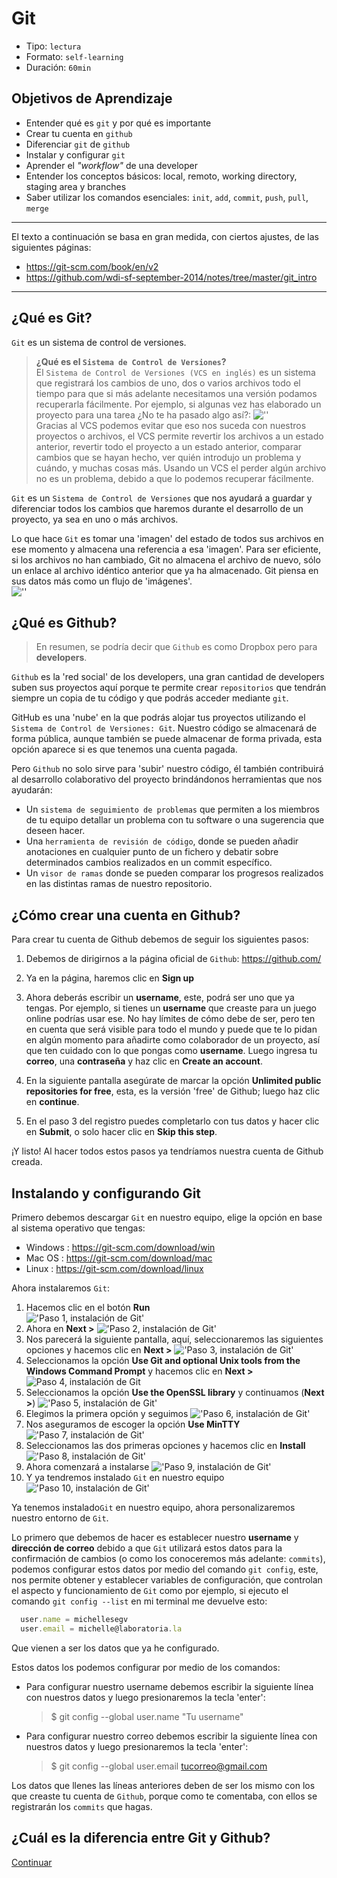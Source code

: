 # Git
- Tipo: `lectura`
- Formato: `self-learning`
- Duración: `60min`

## Objetivos de Aprendizaje

- Entender qué es `git` y por qué es importante
- Crear tu cuenta en `github`
- Diferenciar `git` de `github`
- Instalar y configurar `git`
- Aprender el _"workflow"_ de una developer
- Entender los conceptos básicos: local, remoto, working directory, staging area y branches
- Saber utilizar los comandos esenciales: `init`, `add`, `commit`, `push`, `pull`, `merge`

***

El texto a continuación se basa en gran medida, con ciertos ajustes, de las siguientes páginas:

- https://git-scm.com/book/en/v2
- https://github.com/wdi-sf-september-2014/notes/tree/master/git_intro

***

## ¿Qué es Git?

`Git` es un sistema de control de versiones.

> **¿Qué es el `Sistema de Control de Versiones`?**  
El `Sistema de Control de Versiones (VCS en inglés)` es un sistema que registrará los cambios de uno, dos o varios archivos todo el tiempo para que si más adelante necesitamos una versión podamos recuperarla fácilmente. Por ejemplo, si algunas vez has elaborado un proyecto para una tarea ¿No te ha pasado algo así?:
![''](http://fotos.subefotos.com/e6ea20e7174abf68ba4a047eaa0d5373o.png)  
Gracias al VCS podemos evitar que eso nos suceda con nuestros proyectos o archivos, el VCS permite revertir los archivos a un estado anterior, revertir todo el proyecto a un estado anterior, comparar cambios que se hayan hecho, ver quién introdujo un problema y cuándo, y muchas cosas más.  Usando un VCS el perder algún archivo no es un problema, debido a que lo podemos recuperar fácilmente.

`Git` es un `Sistema de Control de Versiones` que nos ayudará a guardar y diferenciar todos los cambios que haremos durante el desarrollo de un proyecto, ya sea en uno o más archivos.


Lo que hace `Git` es tomar una 'imagen' del estado de todos sus archivos en ese momento y almacena una referencia a esa 'imagen'. Para ser eficiente, si los archivos no han cambiado, Git no almacena el archivo de nuevo, sólo un enlace al archivo idéntico anterior que ya ha almacenado. Git piensa en sus datos más como un flujo de 'imágenes'.  
![''](http://fotos.subefotos.com/f7fc159919687104bb23335ea9d52555o.png)

## ¿Qué es Github?

>En resumen, se podría decir que `Github` es como Dropbox pero para **developers**.  

`Github` es la 'red social' de los developers, una gran cantidad de developers suben sus proyectos aquí porque te permite crear `repositorios` que tendrán siempre un copia de tu código y que podrás acceder mediante `git`.

GitHub es una 'nube' en la que podrás alojar tus proyectos utilizando el `Sistema de Control de Versiones: Git`. Nuestro código se almacenará de forma pública, aunque también se puede almacenar de forma privada, esta opción aparece si es que tenemos una cuenta pagada.

Pero `Github` no solo sirve para 'subir' nuestro código, él también contribuirá al desarrollo colaborativo del proyecto brindándonos herramientas que nos ayudarán:

- Un `sistema de seguimiento de problemas` que permiten a los miembros de tu equipo detallar un problema con tu software o una sugerencia que deseen hacer.
- Una `herramienta de revisión de código`, donde se pueden añadir anotaciones en cualquier punto de un fichero y debatir sobre determinados cambios realizados en un commit específico.
- Un `visor de ramas` donde se pueden comparar los progresos realizados en las distintas ramas de nuestro repositorio.

## ¿Cómo crear una cuenta en Github?

Para crear tu cuenta de Github debemos de seguir los siguientes pasos:

1. Debemos de dirigirnos a la página oficial de `Github`: https://github.com/

2. Ya en la página, haremos clic en **Sign up**

3. Ahora deberás escribir un **username**, este, podrá ser uno que ya tengas. Por ejemplo, si tienes un **username** que creaste para un juego online podrías usar ese. No hay límites de cómo debe de ser, pero ten en cuenta que será visible para todo el mundo y puede que te lo pidan en algún momento para añadirte como colaborador de un proyecto, así que ten cuidado con lo que pongas como **username**. Luego ingresa tu **correo**, una **contraseña** y haz clic en **Create an account**.

4. En la siguiente pantalla asegúrate de marcar la opción **Unlimited public repositories for free**, esta, es la versión 'free' de Github; luego haz clic en **continue**.

5. En el paso 3 del registro puedes completarlo con tus datos y hacer clic en **Submit**, o solo hacer clic en **Skip this step**.

¡Y listo! Al hacer todos estos pasos ya tendríamos nuestra cuenta de Github creada.

## Instalando y configurando Git

Primero debemos descargar `Git` en nuestro equipo, elige la opción en base al sistema operativo que tengas:

  - Windows : https://git-scm.com/download/win
  - Mac OS : https://git-scm.com/download/mac
  - Linux : https://git-scm.com/download/linux

Ahora instalaremos `Git`:

1. Hacemos clic en el botón **Run**  
  !['Paso 1, instalación de Git'](http://fotos.subefotos.com/dc926ac2d62764c9861d890a87cae1d1o.png)
2. Ahora en **Next >**
  !['Paso 2, instalación de Git'](http://fotos.subefotos.com/66ccdc66224e1b301c143e2f228c56d4o.png)
3. Nos parecerá la siguiente pantalla, aquí, seleccionaremos las siguientes opciones y hacemos clic en **Next >**
  !['Paso 3, instalación de Git'](http://fotos.subefotos.com/6695c2d71e3574fea5a79d61ea8e8e11o.png)
4. Seleccionamos la opción **Use Git and optional Unix tools from the Windows Command Prompt** y hacemos clic en **Next >**
  ![Paso 4, instalación de Git](http://fotos.subefotos.com/3aeac78b635775f55e4365939b87d8e6o.png)
5. Seleccionamos la opción **Use the OpenSSL library** y continuamos (**Next >**)
  !['Paso 5, instalación de Git'](http://fotos.subefotos.com/febf4d79afaa6d625173dca24d290dc8o.png)
6. Elegimos la primera opción y seguimos
  !['Paso 6, instalación de Git'](http://fotos.subefotos.com/3794e27ec38776180c13c14819fdc0f9o.png)
7. Nos aseguramos de escoger la opción **Use MinTTY**
  !['Paso 7, instalación de Git'](http://fotos.subefotos.com/7da9d7c8c7ee9eb92ef2cc548c0f0315o.png)
8. Seleccionamos las dos primeras opciones y hacemos clic en **Install**
  !['Paso 8, instalación de Git'](http://fotos.subefotos.com/93a5079b8524142b8e07fd97981afe38o.png)
9. Ahora comenzará a instalarse
  !['Paso 9, instalación de Git'](http://fotos.subefotos.com/7ce940e5dec200b7203115b1ee22c6ffo.png)
10. Y ya tendremos instalado `Git` en nuestro equipo
  !['Paso 10, instalación de Git'](http://fotos.subefotos.com/47a5605681eec98bd81c7f60489187e4o.png)


Ya tenemos instalado`Git` en nuestro equipo, ahora personalizaremos nuestro entorno de `Git`.  

Lo primero que debemos de hacer es establecer nuestro **username** y **dirección de correo** debido a que `Git` utilizará estos datos para la confirmación de cambios (o como los conoceremos más adelante: `commits`), podemos configurar estos datos por medio del comando `git config`, este, nos permite obtener y establecer variables de configuración, que controlan el aspecto y funcionamiento de `Git` como por ejemplo, si ejecuto el comando `git config --list` en mi terminal me devuelve esto:

```js
  user.name = michellesegv
  user.email = michelle@laboratoria.la
```  
Que vienen a ser los datos que ya he configurado.  

Estos datos los podemos configurar por medio de los comandos:  

- Para configurar nuestro username debemos escribir la siguiente línea con nuestros datos y luego presionaremos la tecla 'enter':

  >$ git config --global user.name "Tu username"  

- Para configurar nuestro correo debemos escribir la siguiente línea con nuestros datos y luego presionaremos la tecla 'enter':

  >$ git config --global user.email tucorreo@gmail.com

Los datos que llenes las líneas anteriores deben de ser los mismo con los que creaste tu cuenta de `Github`, porque como te comentaba, con ellos se registrarán los `commits` que hagas.

## ¿Cuál es la diferencia entre Git y Github?


[Continuar](03-recap-intro.md)
